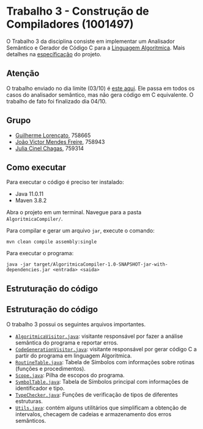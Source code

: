 # Trabalho 3 - Construção de Compiladores (1001497)
O Trabalho 3 da disciplina consiste em implementar um Analisador Semântico e Gerador de Código C para a [Linguagem Algoritmica](https://github.com/joaovicmendes/compiladores-trabalho/blob/main/Trabalho%201/Gram%C3%A1tica%20LA.pdf). Mais detalhes na [específicação]() do projeto.

## Atenção
O trabalho enviado no dia limite (03/10) é [este aqui](https://github.com/joaovicmendes/compiladores-trabalho/tree/79da692d36eb750776019896ccba251ff6deff82). Ele passa em todos os casos do analisador semântico, mas não gera código em C equivalente. O trabalho de fato foi finalizado dia 04/10.

## Grupo
- [Guilherme Lorençato](https://github.com/GuiLorencato), 758665
- [João Victor Mendes Freire](https://github.com/joaovicmendes), 758943
- [Julia Cinel Chagas](https://github.com/jcinel), 759314

## Como executar

Para executar o código é preciso ter instalado:
- Java 11.0.11
- Maven 3.8.2

Abra o projeto em um terminal. Navegue para a pasta `AlgoritmicaCompiler/`.

Para compilar e gerar um arquivo `jar`, execute o comando:
```
mvn clean compile assembly:single
```

Para executar o programa:
```
java -jar target/AlgoritmicaCompiler-1.0-SNAPSHOT-jar-with-dependencies.jar <entrada> <saida>
```

## Estruturação do código

## Estruturação do código
O trabalho 3 possui os seguintes arquivos importantes.
- [`AlgoritmicaVisitor.java`](): visitante responsável por fazer a análise semântica do programa e reportar erros.
- [`CodeGenerationVisitor.java`](): visitante responsável por gerar código C a partir do programa em linguagem Algoritmica.
- [`RoutineTable.java`](): Tabela de Símbolos com informações sobre rotinas (funções e procedimentos).
- [`Scope.java`](): Pilha de escopos do programa.
- [`SymbolTable.java`](): Tabela de Símbolos principal com informações de identificador e tipo.
- [`TypeChecker.java`](): Funções de verificação de tipos de diferentes estruturas.
- [`Utils.java`](https://github.com/joaovicmendes/compiladores-trabalho/blob/main/Trabalho%203/AlgoritmicaCompiler/src/main/java/br/ufscar/dc/compiladores/algoritmicacompiler/Utils.java): contém alguns utilitários que simplificam a obtenção de intervalos, checagem de cadeias e armazenamento dos erros semânticos.

